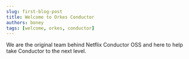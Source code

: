 ```yaml
---
slug: first-blog-post
title: Welcome to Orkes Conductor
authors: boney
tags: [welcome, orkes, conductor]
---
```


We are the original team behind Netflix Conductor OSS and here to help take Conductor to the next level.

